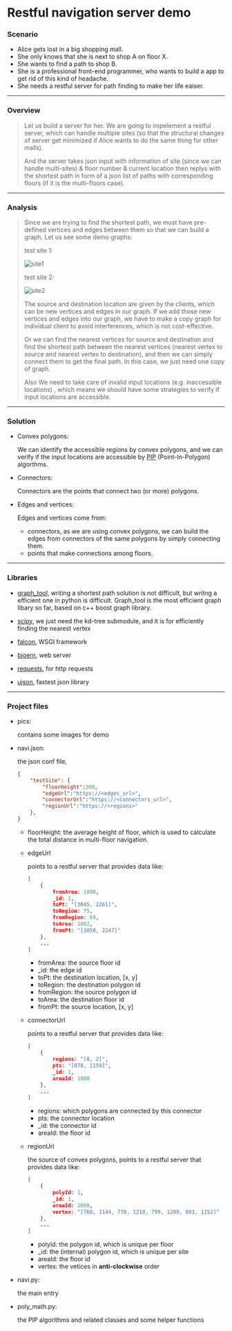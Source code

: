 # Restful navigation server demo

### Scenario

- Alice gets lost in a big shopping mall.
- She only knows that she is next to shop A on floor X.
- She wants to find a path to shop B.
- She is a professional front-end programmer, who wants to build a app to get rid of this kind of headache.
- She needs a restful server for path finding to make her life eaiser.

---

### Overview

> Let us build a server for her. We are going to impelement a restful server, which can handle multiple sites (so that the structural changes of server get minimized if Alice wants to do the same thing for other malls).
>
> And the server takes json input with information of site (since we can handle multi-sites) & floor number & current location then replys with the shortest path in form of a json list of paths with corresponding floors (if it is the multi-floors case).
>

---

### Analysis

> Since we are trying to find the shortest path, we must have pre-defined vertices and edges between them so that we can build a graph. Let us see some demo graphs:
>
> test site 1:
>
> ![site1](./pics/top1.png)
>
> test site 2:
>
> ![site2](./pics/top2.png)
>
> The source and destination location are given by the clients, which can be new vertices and edges in our graph. If we add those new vertices and edges into our graph, we have to make a copy graph for individual client to avoid interferences, which is not cost-effective.
>
> Or we can find the nearest vertices for source and destination and find the shortest path between the nearest vertices (nearest vertex to source and nearest vertex to destination), and then we can simply connect them to get the final path. In this case, we just need one copy of graph.
>
> Also We need to take care of invalid input locations (e.g. inaccessible locations) , which means we should have some strategies to verify if input locations are accessible.
>

---

### Solution

- Convex polygons:

    We can identify the accessible regions by convex polygons, and we can verify if the input locations are accessible by [PIP](https://en.wikipedia.org/wiki/Point_in_polygon) (Point-In-Polygon) algorthms.

- Connectors:

    Connectors are the points that connect two (or more) polygons.

- Edges and vertices:

    Edges and vertices come from:
    + connectors, as we are using convex polygons, we can build the edges from connectors of the same polygons by simply connecting them.
    + points that make connections among floors.

---

### Libraries

- [graph_tool](https://graph-tool.skewed.de), writing a shortest path solution is not difficult, but writng a efficient one in python is difficult. Graph_tool is the most efficient graph libary so far, based on c++ boost graph library.

- [scipy](https://www.scipy.org), we just need the kd-tree submodule, and it is for efficiently finding the nearest vertex

- [falcon](http://falconframework.org), WSGI framework

- [bjoern](https://github.com/jonashaag/bjoern), web server

- [requests](http://docs.python-requests.org/en/master/), for http requests

- [ujson](https://github.com/esnme/ultrajson), fastest json library

---

### Project files

- pics:

    contains some images for demo

- navi.json:

    the json conf file,

    ```json
    {
        "testSite": {
            "floorHeight":300,
            "edgeUrl":"https://<edges_url>",
            "connectorUrl":"https://<connectors_url>",
            "regionUrl":"https://<regions>"
        },
    }
    ```

    + floorHeight: the average height of floor, which is used to calculate the total distance in multi-floor navigation.
    
    + edgeUrl
    
        points to a restful server that provides data like:

        ```json
        [
            {
                fromArea: 1000,
                _id: 1,
                toPt: "[3045, 2261]",
                toRegion: 75,
                fromRegion: 69,
                toArea: 1002,
                fromPt: "[3050, 2247]"
            },
            ...
        ]
        ```

        - fromArea: the source floor id
        - \_id: the edge id
        - toPt: the destination location, [x, y]
        - toRegion: the destination polygon id
        - fromRegion: the source polygon id
        - toArea: the destination floor id
        - fromPt: the source location, [x, y]

    + connectorUrl
    
        points to a restful server that provides data like:

        ```json
        [
            {
                regions: "[0, 2]",
                pts: "[878, 1159]",
                _id: 1,
                areaId: 1000
            },
            ...
        ]
        ```

        - regions: which polygons are connected by this connector
        - pts: the connector location
        - \_id: the connector id
        - areaId: the floor id

    + regionUrl

        the source of convex polygons, points to a restful server that provides data like:

        ```json
        [
            {
                polyId: 1,
                _id: 1,
                areaId: 1000,
                vertex: "[768, 1144, 770, 1210, 799, 1209, 803, 1152]"
            },
            ...
        ]
        ```

        - polyId: the polygon id, which is unique per floor
        - \_id: the (internal) polygon id, which is unique per site
        - areaId: the floor id
        - vertex: the vetices in **anti-clockwise** order

- navi.py:

    the main entry

- poly_math.py:

    the PIP algorithms and related classes and some helper functions
